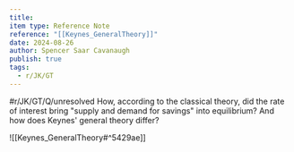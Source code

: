 ```yaml
---
title: 
item type: Reference Note
reference: "[[Keynes_GeneralTheory]]"
date: 2024-08-26
author: Spencer Saar Cavanaugh
publish: true
tags:
  - r/JK/GT
---
```

#r/JK/GT/Q/unresolved  How, according to the classical theory, did the rate of interest bring "supply and demand for savings" into equilibrium? And how does Keynes' general theory differ?


![[Keynes_GeneralTheory#^5429ae]]